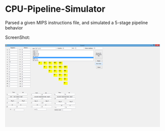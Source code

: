 # CPU-Pipeline-Simulator
Parsed a given MIPS instructions file, and simulated a 5-stage pipeline behavior

ScreenShot:

![alt tag](https://github.com/yehiahesham/CPU-Pipeline-Simulator/blob/master/CPUPIPpng.png)
